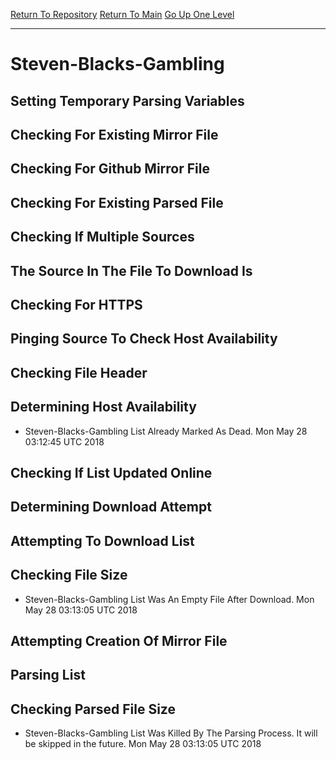 [Return To Repository](https://github.com/deathbybandaid/piholeparser/)
[Return To Main](https://github.com/deathbybandaid/piholeparser/blob/master/RecentRunLogs/Mainlog.md)
[Go Up One Level](https://github.com/deathbybandaid/piholeparser/blob/master/RecentRunLogs/TopLevelScripts/30-Processing-External-Blacklists.md)
____________________________________
# Steven-Blacks-Gambling
## Setting Temporary Parsing Variables
## Checking For Existing Mirror File
## Checking For Github Mirror File
## Checking For Existing Parsed File
## Checking If Multiple Sources
## The Source In The File To Download Is
## Checking For HTTPS
## Pinging Source To Check Host Availability
## Checking File Header
## Determining Host Availability
* Steven-Blacks-Gambling List Already Marked As Dead. Mon May 28 03:12:45 UTC 2018
## Checking If List Updated Online
## Determining Download Attempt
## Attempting To Download List
## Checking File Size
* Steven-Blacks-Gambling List Was An Empty File After Download. Mon May 28 03:13:05 UTC 2018
## Attempting Creation Of Mirror File
## Parsing List
## Checking Parsed File Size
* Steven-Blacks-Gambling List Was Killed By The Parsing Process. It will be skipped in the future. Mon May 28 03:13:05 UTC 2018
